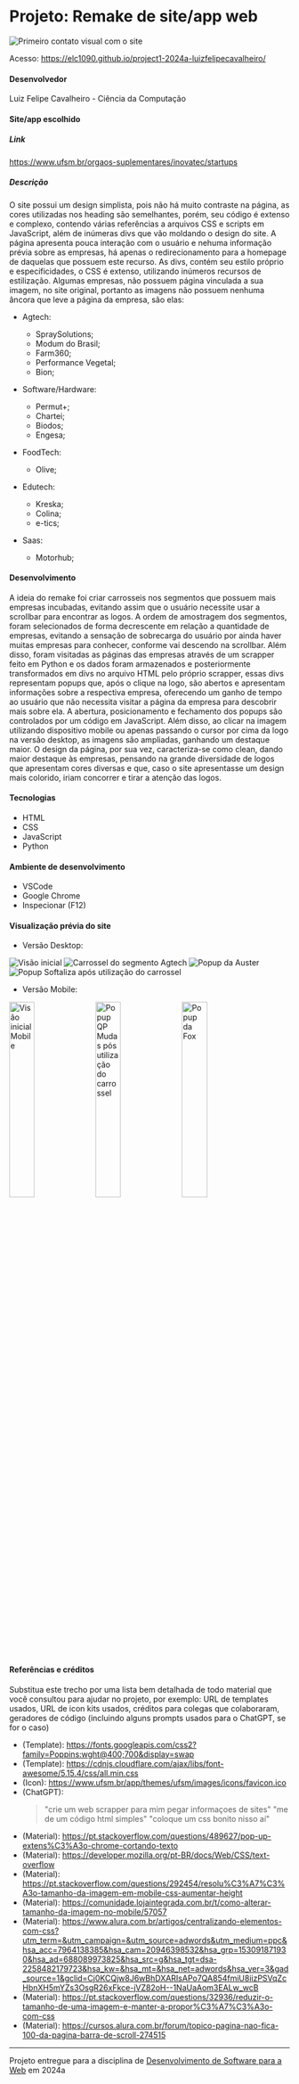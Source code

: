 # Projeto: Remake de site/app web

![Primeiro contato visual com o site](images/desktop/header.png "Screenshot do projeto")


Acesso: https://elc1090.github.io/project1-2024a-luizfelipecavalheiro/


#### Desenvolvedor
Luiz Felipe Cavalheiro - Ciência da Computação


#### Site/app escolhido

##### Link
https://www.ufsm.br/orgaos-suplementares/inovatec/startups

##### Descrição

O site possui um design simplista, pois não há muito contraste na página, as cores utilizadas nos heading
são semelhantes, porém, seu código é extenso e complexo, contendo várias referências a arquivos CSS e scripts em JavaScript, além de inúmeras divs que vão moldando o design do site. A página apresenta pouca interação com o usuário e nehuma informação prévia sobre as empresas, há apenas o redirecionamento para a homepage de daquelas que possuem este recurso. As divs, contém seu estilo próprio e especificidades, o CSS
é extenso, utilizando inúmeros recursos de estilização. Algumas empresas, não possuem página vinculada a sua imagem, no site original, portanto as imagens não possuem nenhuma âncora que leve a página da empresa, são elas:

- Agtech:
    - SpraySolutions;
    - Modum do Brasil;
    - Farm360;
    - Performance Vegetal;
    - Bion;

- Software/Hardware:
    - Permut+;
    - Chartei;
    - Biodos;
    - Engesa;
    
- FoodTech:
    - Olive;
    
- Edutech:
    - Kreska;
    - Colina;
    - e-tics;
    
- Saas:
    - Motorhub;

#### Desenvolvimento

A ideia do remake foi criar carrosseis nos segmentos que possuem mais empresas incubadas, evitando assim
que o usuário necessite usar a scrollbar para encontrar as logos. A ordem de amostragem dos segmentos, foram selecionados de forma decrescente em relação a quantidade de empresas, evitando a sensação de sobrecarga do usuário por ainda haver muitas empresas para conhecer, conforme vai descendo na scrollbar. Além disso, foram visitadas as páginas das empresas através de um scrapper feito em Python e os dados foram armazenados e posteriormente transformados em divs no arquivo HTML pelo próprio scrapper, essas divs representam popups que, após o clique na logo, são abertos e apresentam informações sobre a respectiva empresa, oferecendo um ganho de tempo ao usuário que não necessita visitar a página da empresa para descobrir mais sobre ela. A abertura, posicionamento e fechamento dos popups são controlados por um código em JavaScript. Além disso, ao clicar na imagem utilizando dispositivo mobile ou apenas passando o cursor por cima da logo na versão desktop, as imagens são ampliadas, ganhando um destaque maior. O design da página, por sua vez, caracteriza-se como clean, dando maior destaque às empresas, pensando na grande diversidade de logos que apresentam cores diversas e que, caso o site apresentasse um design mais colorido, iriam concorrer e tirar a atenção das logos.

#### Tecnologias

- HTML
- CSS
- JavaScript
- Python

#### Ambiente de desenvolvimento

- VSCode
- Google Chrome
- Inspecionar (F12)


#### Visualização prévia do site

- Versão Desktop:

![](images/desktop/header.png "Visão inicial")
![](images/desktop/carrossel.png "Carrossel do segmento Agtech")
![](images/desktop/popup1.png "Popup da Auster")
![](images/desktop/popup-carrossel.png "Popup Softaliza após utilização do carrossel")

- Versão Mobile:

<img src="images/mobile/header.png" alt="Visão inicial Mobile" width="30%"  height="auto"/>

<img src="images/mobile/carrossel.png" alt="Popup QP Mudas pós utilização do carrossel" width="30%"  height="auto"/>

<img src="images/mobile/popup.png" alt="Popup da Fox" width="30%"  height="auto"/>

#### Referências e créditos

Substitua este trecho por uma lista bem detalhada de todo material que você consultou para ajudar no projeto, por exemplo:  URL de templates usados, URL de icon kits usados, créditos para colegas que colaboraram, geradores de código (incluindo alguns prompts usados para o ChatGPT, se for o caso)
- (Template): https://fonts.googleapis.com/css2?family=Poppins:wght@400;700&display=swap
- (Template): https://cdnjs.cloudflare.com/ajax/libs/font-awesome/5.15.4/css/all.min.css
- (Icon): https://www.ufsm.br/app/themes/ufsm/images/icons/favicon.ico
- (ChatGPT): 
    > "crie um web scrapper para mim pegar informaçoes de sites" 
    > "me de um código html simples"
    > "coloque um css bonito nisso aí"
- (Material): https://pt.stackoverflow.com/questions/489627/pop-up-extens%C3%A3o-chrome-cortando-texto
- (Material): https://developer.mozilla.org/pt-BR/docs/Web/CSS/text-overflow
- (Material): https://pt.stackoverflow.com/questions/292454/resolu%C3%A7%C3%A3o-tamanho-da-imagem-em-mobile-css-aumentar-height
- (Material): https://comunidade.lojaintegrada.com.br/t/como-alterar-tamanho-da-imagem-no-mobile/57057
- (Material): https://www.alura.com.br/artigos/centralizando-elementos-com-css?utm_term=&utm_campaign=&utm_source=adwords&utm_medium=ppc&hsa_acc=7964138385&hsa_cam=20946398532&hsa_grp=153091871930&hsa_ad=688089973825&hsa_src=g&hsa_tgt=dsa-2258482179723&hsa_kw=&hsa_mt=&hsa_net=adwords&hsa_ver=3&gad_source=1&gclid=Cj0KCQjw8J6wBhDXARIsAPo7QA854fmiU8iizPSVqZcHbnXH5mYZs3OsgR26xFkce-jVZ82oH--1NaUaAom3EALw_wcB
- (Material): https://pt.stackoverflow.com/questions/32936/reduzir-o-tamanho-de-uma-imagem-e-manter-a-propor%C3%A7%C3%A3o-com-css
- (Material): https://cursos.alura.com.br/forum/topico-pagina-nao-fica-100-da-pagina-barra-de-scroll-274515


---
Projeto entregue para a disciplina de [Desenvolvimento de Software para a Web](http://github.com/andreainfufsm/elc1090-2024a) em 2024a